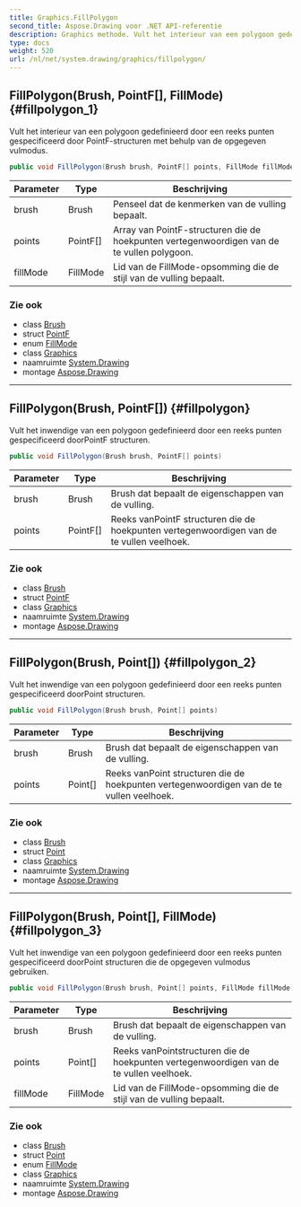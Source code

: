 ```yaml
---
title: Graphics.FillPolygon
second_title: Aspose.Drawing voor .NET API-referentie
description: Graphics methode. Vult het interieur van een polygoon gedefinieerd door een reeks punten gespecificeerd door PointFstructuren met behulp van de opgegeven vulmodus.
type: docs
weight: 520
url: /nl/net/system.drawing/graphics/fillpolygon/
---
```

## FillPolygon(Brush, PointF[], FillMode) {#fillpolygon_1}

Vult het interieur van een polygoon gedefinieerd door een reeks punten gespecificeerd door PointF-structuren met behulp van de opgegeven vulmodus.

```csharp
public void FillPolygon(Brush brush, PointF[] points, FillMode fillMode)
```

| Parameter | Type | Beschrijving |
| --- | --- | --- |
| brush | Brush | Penseel dat de kenmerken van de vulling bepaalt. |
| points | PointF[] | Array van PointF-structuren die de hoekpunten vertegenwoordigen van de te vullen polygoon. |
| fillMode | FillMode | Lid van de FillMode-opsomming die de stijl van de vulling bepaalt. |

### Zie ook

* class [Brush](../../brush/)
* struct [PointF](../../pointf/)
* enum [FillMode](../../../system.drawing.drawing2d/fillmode/)
* class [Graphics](../)
* naamruimte [System.Drawing](../../graphics/)
* montage [Aspose.Drawing](../../../)

---

## FillPolygon(Brush, PointF[]) {#fillpolygon}

Vult het inwendige van een polygoon gedefinieerd door een reeks punten gespecificeerd doorPointF structuren.

```csharp
public void FillPolygon(Brush brush, PointF[] points)
```

| Parameter | Type | Beschrijving |
| --- | --- | --- |
| brush | Brush | Brush dat bepaalt de eigenschappen van de vulling. |
| points | PointF[] | Reeks vanPointF structuren die de hoekpunten vertegenwoordigen van de te vullen veelhoek. |

### Zie ook

* class [Brush](../../brush/)
* struct [PointF](../../pointf/)
* class [Graphics](../)
* naamruimte [System.Drawing](../../graphics/)
* montage [Aspose.Drawing](../../../)

---

## FillPolygon(Brush, Point[]) {#fillpolygon_2}

Vult het inwendige van een polygoon gedefinieerd door een reeks punten gespecificeerd doorPoint structuren.

```csharp
public void FillPolygon(Brush brush, Point[] points)
```

| Parameter | Type | Beschrijving |
| --- | --- | --- |
| brush | Brush | Brush dat bepaalt de eigenschappen van de vulling. |
| points | Point[] | Reeks vanPoint structuren die de hoekpunten vertegenwoordigen van de te vullen veelhoek. |

### Zie ook

* class [Brush](../../brush/)
* struct [Point](../../point/)
* class [Graphics](../)
* naamruimte [System.Drawing](../../graphics/)
* montage [Aspose.Drawing](../../../)

---

## FillPolygon(Brush, Point[], FillMode) {#fillpolygon_3}

Vult het inwendige van een polygoon gedefinieerd door een reeks punten gespecificeerd doorPoint structuren die de opgegeven vulmodus gebruiken.

```csharp
public void FillPolygon(Brush brush, Point[] points, FillMode fillMode)
```

| Parameter | Type | Beschrijving |
| --- | --- | --- |
| brush | Brush | Brush dat bepaalt de eigenschappen van de vulling. |
| points | Point[] | Reeks vanPointstructuren die de hoekpunten vertegenwoordigen van de te vullen veelhoek. |
| fillMode | FillMode | Lid van de FillMode-opsomming die de stijl van de vulling bepaalt. |

### Zie ook

* class [Brush](../../brush/)
* struct [Point](../../point/)
* enum [FillMode](../../../system.drawing.drawing2d/fillmode/)
* class [Graphics](../)
* naamruimte [System.Drawing](../../graphics/)
* montage [Aspose.Drawing](../../../)


